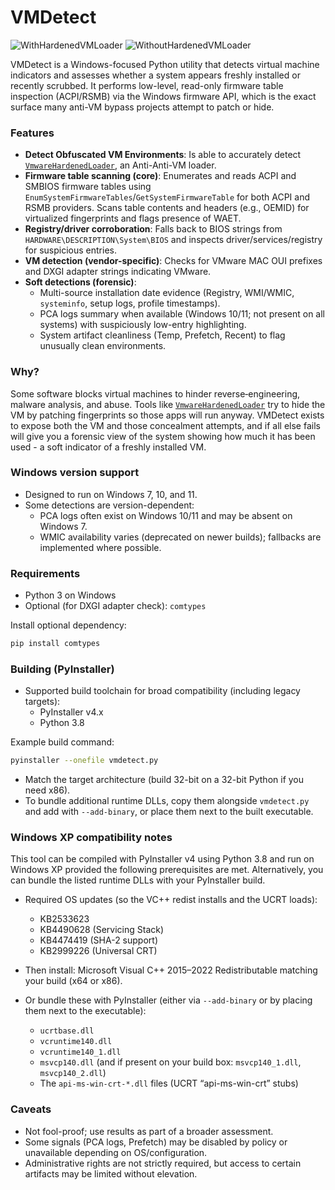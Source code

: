 # VMDetect

![WithHardenedVMLoader](https://i.imgur.com/1sMPRcR.png)
![WithoutHardenedVMLoader](https://i.imgur.com/YzRTABn.png)

VMDetect is a Windows-focused Python utility that detects virtual machine indicators and assesses whether a system appears freshly installed or recently scrubbed. It performs low-level, read-only firmware table inspection (ACPI/RSMB) via the Windows firmware API, which is the exact surface many anti-VM bypass projects attempt to patch or hide.

### Features

- **Detect Obfuscated VM Environments**: Is able to accurately detect [`VmwareHardenedLoader`](https://github.com/hzqst/VmwareHardenedLoader), an Anti-Anti-VM loader.
- **Firmware table scanning (core)**: Enumerates and reads ACPI and SMBIOS firmware tables using `EnumSystemFirmwareTables`/`GetSystemFirmwareTable` for both ACPI and RSMB providers. Scans table contents and headers (e.g., OEMID) for virtualized fingerprints and flags presence of WAET.
- **Registry/driver corroboration**: Falls back to BIOS strings from `HARDWARE\DESCRIPTION\System\BIOS` and inspects driver/services/registry for suspicious entries.
- **VM detection (vendor-specific)**: Checks for VMware MAC OUI prefixes and DXGI adapter strings indicating VMware.
- **Soft detections (forensic)**:
  - Multi-source installation date evidence (Registry, WMI/WMIC, `systeminfo`, setup logs, profile timestamps).
  - PCA logs summary when available (Windows 10/11; not present on all systems) with suspiciously low-entry highlighting.
  - System artifact cleanliness (Temp, Prefetch, Recent) to flag unusually clean environments.
 
### Why?

Some software blocks virtual machines to hinder reverse‑engineering, malware analysis, and abuse. Tools like [`VmwareHardenedLoader`](https://github.com/hzqst/VmwareHardenedLoader) try to hide the VM by patching fingerprints so those apps will run anyway. VMDetect exists to expose both the VM and those concealment attempts, and if all else fails will give you a forensic view of the system showing how much it has been used - a soft indicator of a freshly installed VM.

### Windows version support

- Designed to run on Windows 7, 10, and 11.
- Some detections are version-dependent:
  - PCA logs often exist on Windows 10/11 and may be absent on Windows 7.
  - WMIC availability varies (deprecated on newer builds); fallbacks are implemented where possible.

### Requirements

- Python 3 on Windows
- Optional (for DXGI adapter check): `comtypes`

Install optional dependency:

```bash
pip install comtypes
```

### Building (PyInstaller)

- Supported build toolchain for broad compatibility (including legacy targets):
  - PyInstaller v4.x
  - Python 3.8

Example build command:

```bash
pyinstaller --onefile vmdetect.py
```

- Match the target architecture (build 32-bit on a 32-bit Python if you need x86).
- To bundle additional runtime DLLs, copy them alongside `vmdetect.py` and add with `--add-binary`, or place them next to the built executable.

### Windows XP compatibility notes

This tool can be compiled with PyInstaller v4 using Python 3.8 and run on Windows XP provided the following prerequisites are met. Alternatively, you can bundle the listed runtime DLLs with your PyInstaller build.

- Required OS updates (so the VC++ redist installs and the UCRT loads):
  - KB2533623
  - KB4490628 (Servicing Stack)
  - KB4474419 (SHA-2 support)
  - KB2999226 (Universal CRT)

- Then install: Microsoft Visual C++ 2015–2022 Redistributable matching your build (x64 or x86).

- Or bundle these with PyInstaller (either via `--add-binary` or by placing them next to the executable):
  - `ucrtbase.dll`
  - `vcruntime140.dll`
  - `vcruntime140_1.dll`
  - `msvcp140.dll` (and if present on your build box: `msvcp140_1.dll`, `msvcp140_2.dll`)
  - The `api-ms-win-crt-*.dll` files (UCRT “api-ms-win-crt” stubs)

### Caveats

- Not fool-proof; use results as part of a broader assessment.
- Some signals (PCA logs, Prefetch) may be disabled by policy or unavailable depending on OS/configuration.
- Administrative rights are not strictly required, but access to certain artifacts may be limited without elevation.
